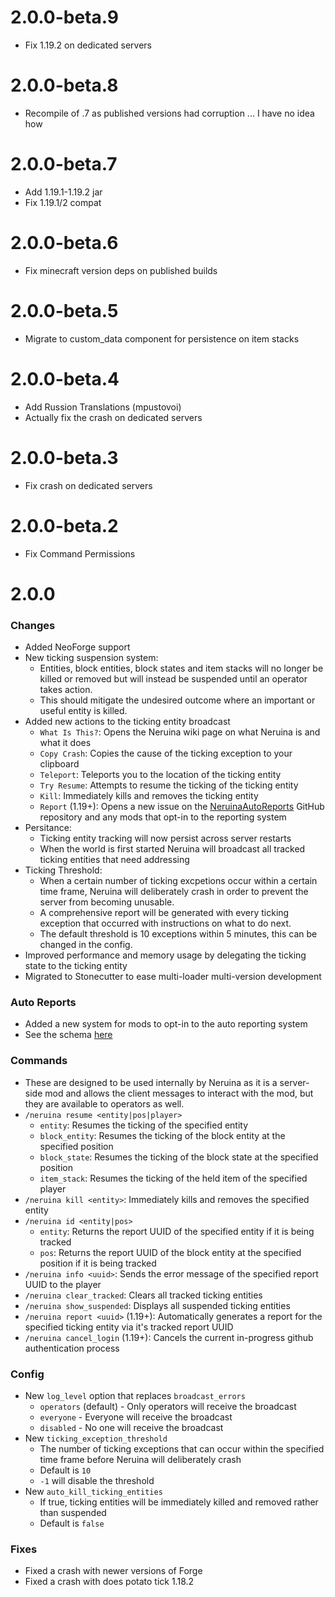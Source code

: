 # 2.0.0-beta.9

- Fix 1.19.2 on dedicated servers

# 2.0.0-beta.8

- Recompile of .7 as published versions had corruption ... I have no idea how

# 2.0.0-beta.7

- Add 1.19.1-1.19.2 jar
- Fix 1.19.1/2 compat

# 2.0.0-beta.6

- Fix minecraft version deps on published builds

# 2.0.0-beta.5

- Migrate to custom_data component for persistence on item stacks

# 2.0.0-beta.4

- Add Russion Translations (mpustovoi)
- Actually fix the crash on dedicated servers

# 2.0.0-beta.3

- Fix crash on dedicated servers

# 2.0.0-beta.2

- Fix Command Permissions

# 2.0.0
### Changes
- Added NeoForge support
- New ticking suspension system:
  - Entities, block entities, block states and item stacks will no longer be killed or removed but will instead be 
    suspended until an operator takes action.
  - This should mitigate the undesired outcome where an important or useful entity is killed.
- Added new actions to the ticking entity broadcast
  - `What Is This?`: Opens the Neruina wiki page on what Neruina is and what it does
  - `Copy Crash`: Copies the cause of the ticking exception to your clipboard
  - `Teleport`: Teleports you to the location of the ticking entity
  - `Try Resume`: Attempts to resume the ticking of the ticking entity
  - `Kill`: Immediately kills and removes the ticking entity
  - `Report` (1.19+): Opens a new issue on the [NeruinaAutoReports](https://github.com/Bawnorton/NeruinaAutoReports) 
    GitHub repository and any mods that opt-in to the reporting system
- Persitance:
  - Ticking entity tracking will now persist across server restarts 
  - When the world is first started Neruina will broadcast all tracked ticking entities that need addressing
- Ticking Threshold:
  - When a certain number of ticking excpetions occur within a certain time frame, Neruina will deliberately crash in 
    order to prevent the server from becoming unusable.
  - A comprehensive report will be generated with every ticking exception that occurred with instructions on what to do next.
  - The default threshold is 10 exceptions within 5 minutes, this can be changed in the config.
- Improved performance and memory usage by delegating the ticking state to the ticking entity
- Migrated to Stonecutter to ease multi-loader multi-version development

### Auto Reports
- Added a new system for mods to opt-in to the auto reporting system
- See the schema [here](https://github.com/Bawnorton/Neruina/wiki/Auto-Report-Schema)

### Commands
- These are designed to be used internally by Neruina as it is a server-side mod and allows the client messages to 
  interact with the mod, but they are available to operators as well.
- `/neruina resume <entity|pos|player>`
  - `entity`: Resumes the ticking of the specified entity
  - `block_entity`: Resumes the ticking of the block entity at the specified position
  - `block_state`: Resumes the ticking of the block state at the specified position
  - `item_stack`: Resumes the ticking of the held item of the specified player
- `/neruina kill <entity>`: Immediately kills and removes the specified entity
- `/neruina id <entity|pos>`
  - `entity`: Returns the report UUID of the specified entity if it is being tracked 
  - `pos`: Returns the report UUID of the block entity at the specified position if it is being tracked
- `/neruina info <uuid>`: Sends the error message of the specified report UUID to the player
- `/neruina clear_tracked`: Clears all tracked ticking entities
- `/neruina show_suspended`: Displays all suspended ticking entities
- `/neruina report <uuid>` (1.19+): Automatically generates a report for the specified ticking entity via it's 
  tracked report UUID
- `/neruina cancel_login` (1.19+): Cancels the current in-progress github authentication process

### Config
- New `log_level` option that replaces `broadcast_errors`
  - `operators` (default) - Only operators will receive the broadcast
  - `everyone` - Everyone will receive the broadcast
  - `disabled` - No one will receive the broadcast
- New `ticking_exception_threshold`
  - The number of ticking exceptions that can occur within the specified time frame before Neruina will deliberately 
    crash
  - Default is `10`
  - `-1` will disable the threshold
- New `auto_kill_ticking_entities`
  - If true, ticking entities will be immediately killed and removed rather than suspended
  - Default is `false`

### Fixes
- Fixed a crash with newer versions of Forge
- Fixed a crash with does potato tick 1.18.2
